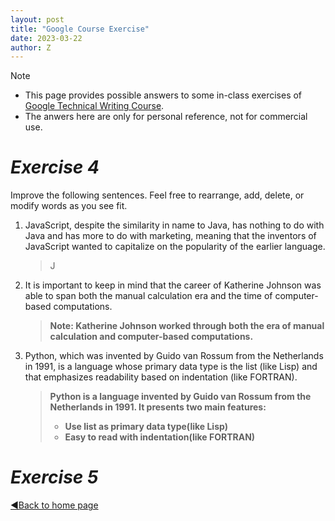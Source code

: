 ```yaml
---
layout: post
title: "Google Course Exercise"
date: 2023-03-22
author: Z
---
```

> [!NOTE]
> * This page provides possible answers to some in-class exercises of [Google Technical Writing Course].
> * The anwers here are only for personal reference, not for commercial use.


# **_Exercise 4_**

Improve the following sentences. Feel free to rearrange, add, delete, or modify words as you see fit.

1. JavaScript, despite the similarity in name to Java, has nothing to do with Java and has more to do with marketing, meaning that the inventors of JavaScript wanted to capitalize on the popularity of the earlier language.

   > J

2. It is important to keep in mind that the career of Katherine Johnson was able to span both the manual calculation era and the time of computer-based computations.
  
   > **Note: Katherine Johnson worked through both the era of manual calculation and computer-based computations.**

3. Python, which was invented by Guido van Rossum from the Netherlands in 1991, is a language whose primary data type is the list (like Lisp) and that emphasizes readability based on indentation (like FORTRAN).

   > **Python is a language invented by Guido van Rossum from the Netherlands in 1991. It presents two main features:**
   >  * **Use list as primary data type(like Lisp)**
   >  * **Easy to read with indentation(like FORTRAN)**

# **_Exercise 5_**



[Google Technical Writing Course]:https://developers.google.com/tech-writing/for-instructors


[◀️Back to home page](https://gallifrey23.github.io/)
